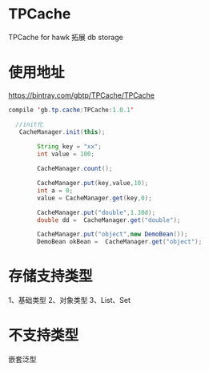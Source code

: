 # TPCache
TPCache for hawk 拓展 db storage

# 使用地址
https://bintray.com/gbtp/TPCache/TPCache
```java
compile 'gb.tp.cache:TPCache:1.0.1'
```

```java
  //init化
   CacheManager.init(this);
   
        String key = "xx";
        int value = 100;

        CacheManager.count();

        CacheManager.put(key,value,10);
        int a = 0;
        value = CacheManager.get(key,0);

        CacheManager.put("double",1.30d);
        double dd =  CacheManager.get("double");

        CacheManager.put("object",new DemoBean());
        DemoBean okBean =  CacheManager.get("object");
```

# 存储支持类型
  1、基础类型
  2、对象类型
  3、List、Set
 
# 不支持类型
  嵌套泛型
